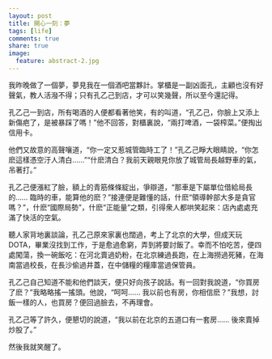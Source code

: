 ```yaml
---
layout: post
title: 開心一刻：夢
tags: [life]
comments: true
share: true
image:
  feature: abstract-2.jpg
---
```


我昨晚做了一個夢，夢見我在一個酒吧當夥計。掌櫃是一副凶面孔，主顧也沒有好聲氣，教人活潑不得；只有孔乙己到店，才可以笑幾聲，所以至今還記得。

孔乙己一到店，所有喝酒的人便都看著他笑，有的叫道，“孔乙己，你臉上又添上新傷疤了，是被暴踩了嗎！”他不回答，對櫃裏說，“兩打啤酒，一袋榨菜。”便掏出信用卡。

他們又故意的高聲嚷道，“你一定又惹城管臨時工了！”孔乙己睜大眼睛說，“你怎麽這樣憑空汙人清白……”“什麽清白？我前天親眼見你放了城管局長越野車的氣，吊著打。”

孔乙己便漲紅了臉，額上的青筋條條綻出，爭辯道，“那車是下屬單位借給局長的…… 臨時的車，能算他的麽？”接連便是難懂的話，什麽“領導幹部大多是貪官嗎？”，什麽“國際局勢”，什麽“正能量”之類，引得衆人都哄笑起來：店內處處充滿了快活的空氣。

聽人家背地裏談論，孔乙己原來家裏也闊過，考上了北京的大學，但成天玩 DOTA，畢業沒找到工作，于是愈過愈窮，弄到將要討飯了。幸而不怕吃苦，便四處闖蕩，換一碗飯吃：在河北賣過奶粉，在北京練過長跑，在上海撈過死豬，在海南當過校長，在長沙偷過井蓋，在中儲糧的糧庫當過保管員。

孔乙己自己知道不能和他們談天，便只好向孩子說話。有一回對我說道，“你買房了麽？”我略略搖一搖頭。他說，“呵呵…… 我以前也有房，你相信麽？”我想，討飯一樣的人，也買房？便回過臉去，不再理會。

孔乙己等了許久，便懇切的說道，“我以前在北京的五道口有一套房…… 後來賣掉炒股了。”

然後我就笑醒了。
